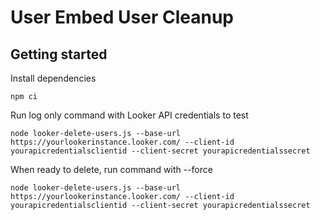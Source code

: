 # User Embed User Cleanup

## Getting started

Install dependencies

```
npm ci
```

Run log only command with Looker API credentials to test

```
node looker-delete-users.js --base-url https://yourlookerinstance.looker.com/ --client-id yourapicredentialsclientid --client-secret yourapicredentialssecret
```

When ready to delete, run command with --force

```
node looker-delete-users.js --base-url https://yourlookerinstance.looker.com/ --client-id yourapicredentialsclientid --client-secret yourapicredentialssecret
```
